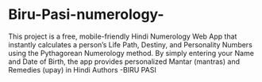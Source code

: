 # Biru-Pasi-numerology-
 This project is a free, mobile-friendly Hindi Numerology Web App that instantly calculates a person’s Life Path, Destiny, and Personality Numbers using the Pythagorean Numerology method. By simply entering your Name and Date of Birth, the app provides personalized Mantar (mantras) and Remedies (upay) in Hindi 
Authors -BIRU PASI
